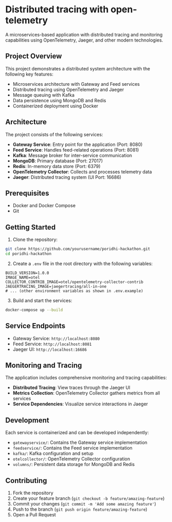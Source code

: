 # Distributed tracing with open-telemetry

A microservices-based application with distributed tracing and monitoring capabilities using OpenTelemetry, Jaeger, and other modern technologies.

## Project Overview

This project demonstrates a distributed system architecture with the following key features:
- Microservices architecture with Gateway and Feed services
- Distributed tracing using OpenTelemetry and Jaeger
- Message queuing with Kafka
- Data persistence using MongoDB and Redis
- Containerized deployment using Docker

## Architecture

The project consists of the following services:

- **Gateway Service**: Entry point for the application (Port: 8080)
- **Feed Service**: Handles feed-related operations (Port: 8081)
- **Kafka**: Message broker for inter-service communication
- **MongoDB**: Primary database (Port: 27017)
- **Redis**: In-memory data store (Port: 6379)
- **OpenTelemetry Collector**: Collects and processes telemetry data
- **Jaeger**: Distributed tracing system (UI Port: 16686)

## Prerequisites

- Docker and Docker Compose
- Git

## Getting Started

1. Clone the repository:
```bash
git clone https://github.com/yourusername/poridhi-hackathon.git
cd poridhi-hackathon
```

2. Create a `.env` file in the root directory with the following variables:
```env
BUILD_VERSION=1.0.0
IMAGE_NAME=otel
COLLECTOR_CONTRIB_IMAGE=otel/opentelemetry-collector-contrib
JAEGERTRACING_IMAGE=jaegertracing/all-in-one
# ... (other environment variables as shown in .env.example)
```

3. Build and start the services:
```bash
docker-compose up --build
```

## Service Endpoints

- Gateway Service: `http://localhost:8080`
- Feed Service: `http://localhost:8081`
- Jaeger UI: `http://localhost:16686`

## Monitoring and Tracing

The application includes comprehensive monitoring and tracing capabilities:

- **Distributed Tracing**: View traces through the Jaeger UI
- **Metrics Collection**: OpenTelemetry Collector gathers metrics from all services
- **Service Dependencies**: Visualize service interactions in Jaeger

## Development

Each service is containerized and can be developed independently:

- `gatewayservice/`: Contains the Gateway service implementation
- `feedservice/`: Contains the Feed service implementation
- `kafka/`: Kafka configuration and setup
- `otelcollector/`: OpenTelemetry Collector configuration
- `volumns/`: Persistent data storage for MongoDB and Redis

## Contributing

1. Fork the repository
2. Create your feature branch (`git checkout -b feature/amazing-feature`)
3. Commit your changes (`git commit -m 'Add some amazing feature'`)
4. Push to the branch (`git push origin feature/amazing-feature`)
5. Open a Pull Request
